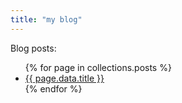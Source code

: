 ```yaml
---
title: "my blog"
---
```

Blog posts:

<ul>
  {% for page in collections.posts %}
    <li><a href="{{ page.url }}">{{ page.data.title }}</a></li>
  {% endfor %}
</ul>
